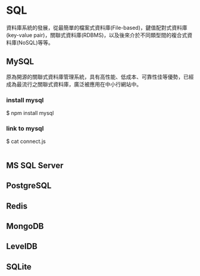# SQL
資料庫系統的發展，從最簡單的檔案式資料庫(File-based)，鍵值配對式資料庫(key-value pair)，關聯式資料庫(RDBMS)，以及後來介於不同類型間的複合式資料庫(NoSQL)等等。

## MySQL
原為開源的關聯式資料庫管理系統，具有高性能、低成本、可靠性佳等優勢，已經成為最流行之關聯式資料庫，廣泛被應用在中小行網站中。

### install mysql
$ npm install mysql
### link to mysql
$ cat connect.js
```js

``` 


## MS SQL Server

## PostgreSQL

## Redis

## MongoDB

## LevelDB

## SQLite